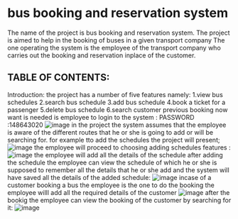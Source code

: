 # bus booking and reservation system
The name of the project is bus booking and reservation system.
The project is aimed to help in the booking of buses in  a given  transport company
The one operating the system is the employee of the transport company who carries out the booking and reservation inplace of the customer.
## TABLE OF CONTENTS:
Introduction:
the project has a number of five features namely:
1.view bus schedules
2.search bus schedule
3.add bus schedule
4.book a ticket for a passenger
5.delete bus schedule
6.search customer previous booking
now want is needed is employee to login to the system :
PASSWORD :148643020
![image](https://github.com/bmS011/mwenda/assets/144057395/4434a9ca-5562-41ef-9fd1-eeca713078e7)
in the project the system assumes that  the employee is aware of the different routes that he or she is going to add or will be searching  for.
for example tto add the schedules the project will present;
![image](https://github.com/bmS011/mwenda/assets/144057395/e5c55318-1d5f-47a2-bc39-0c9400cf9700)
the employee will proceed to choosing adding schedules features :
![image](https://github.com/bmS011/mwenda/assets/144057395/83bb5c59-9986-4ccb-95fc-9ed538ed6eb0)
the employee will add all the details of the schedule
after adding the schedule the employee can view the schedule of which he or she is supposed to remember all the details that he or she add and the system will have saved all the details of the added schedule:
![image](https://github.com/bmS011/mwenda/assets/144057395/414978b7-c174-45ec-9046-6c6cdccbdbc8)
incase of a customer booking a bus the employee is the one to do the booking 
the employee willl add all the required details of the customer
![image](https://github.com/bmS011/mwenda/assets/144057395/5c47ab87-2ad4-4c2d-8dae-83ca64f15fcc)
after the bookig the employee can view the booking of the customer by searching for it:
![image](https://github.com/bmS011/mwenda/assets/144057395/cc850290-42fa-4caa-8740-cfe46ab75dd0)






